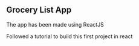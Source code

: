 
## Grocery List App

The app has been made using ReactJS

Followed a tutorial to build this first project in react

